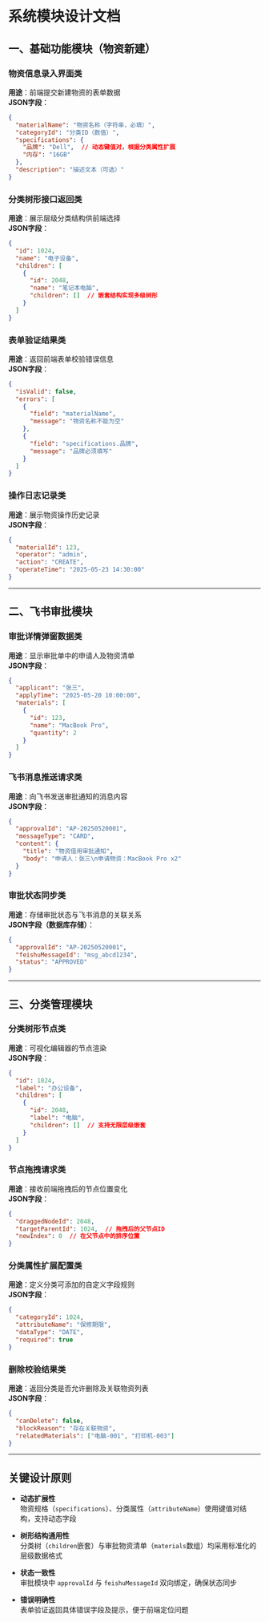
# 系统模块设计文档

## 一、基础功能模块（物资新建）

### 物资信息录入界面类
**用途**：前端提交新建物资的表单数据  
**JSON字段**：
```json
{
  "materialName": "物资名称（字符串，必填）",
  "categoryId": "分类ID（数值）",
  "specifications": {
    "品牌": "Dell",  // 动态键值对，根据分类属性扩展
    "内存": "16GB"
  },
  "description": "描述文本（可选）"
}
```

### 分类树形接口返回类
**用途**：展示层级分类结构供前端选择  
**JSON字段**：
```json
{
  "id": 1024,
  "name": "电子设备",
  "children": [
    {
      "id": 2048,
      "name": "笔记本电脑",
      "children": []  // 嵌套结构实现多级树形
    }
  ]
}
```

### 表单验证结果类
**用途**：返回前端表单校验错误信息  
**JSON字段**：
```json
{
  "isValid": false,
  "errors": [
    {
      "field": "materialName",
      "message": "物资名称不能为空"
    },
    {
      "field": "specifications.品牌",
      "message": "品牌必须填写"
    }
  ]
}
```

### 操作日志记录类
**用途**：展示物资操作历史记录  
**JSON字段**：
```json
{
  "materialId": 123,
  "operator": "admin",
  "action": "CREATE",
  "operateTime": "2025-05-23 14:30:00"
}
```

---

## 二、飞书审批模块

### 审批详情弹窗数据类
**用途**：显示审批单中的申请人及物资清单  
**JSON字段**：
```json
{
  "applicant": "张三",
  "applyTime": "2025-05-20 10:00:00",
  "materials": [
    {
      "id": 123,
      "name": "MacBook Pro",
      "quantity": 2
    }
  ]
}
```

### 飞书消息推送请求类
**用途**：向飞书发送审批通知的消息内容  
**JSON字段**：
```json
{
  "approvalId": "AP-20250520001",
  "messageType": "CARD",
  "content": {
    "title": "物资借用审批通知",
    "body": "申请人：张三\n申请物资：MacBook Pro x2"
  }
}
```

### 审批状态同步类
**用途**：存储审批状态与飞书消息的关联关系  
**JSON字段（数据库存储）**：
```json
{
  "approvalId": "AP-20250520001",
  "feishuMessageId": "msg_abcd1234",
  "status": "APPROVED"
}
```

---

## 三、分类管理模块

### 分类树形节点类
**用途**：可视化编辑器的节点渲染  
**JSON字段**：
```json
{
  "id": 1024,
  "label": "办公设备",
  "children": [
    {
      "id": 2048,
      "label": "电脑",
      "children": []  // 支持无限层级嵌套
    }
  ]
}
```

### 节点拖拽请求类
**用途**：接收前端拖拽后的节点位置变化  
**JSON字段**：
```json
{
  "draggedNodeId": 2048,
  "targetParentId": 1024,  // 拖拽后的父节点ID
  "newIndex": 0  // 在父节点中的排序位置
}
```

### 分类属性扩展配置类
**用途**：定义分类可添加的自定义字段规则  
**JSON字段**：
```json
{
  "categoryId": 1024,
  "attributeName": "保修期限",
  "dataType": "DATE",
  "required": true
}
```

### 删除校验结果类
**用途**：返回分类是否允许删除及关联物资列表  
**JSON字段**：
```json
{
  "canDelete": false,
  "blockReason": "存在关联物资",
  "relatedMaterials": ["电脑-001", "打印机-003"]
}
```

---

## 关键设计原则

- **动态扩展性**  
  物资规格（`specifications`）、分类属性（`attributeName`）使用键值对结构，支持动态字段

- **树形结构通用性**  
  分类树（`children`嵌套）与审批物资清单（`materials`数组）均采用标准化的层级数据格式

- **状态一致性**  
  审批模块中 `approvalId` 与 `feishuMessageId` 双向绑定，确保状态同步

- **错误明确性**  
  表单验证返回具体错误字段及提示，便于前端定位问题
